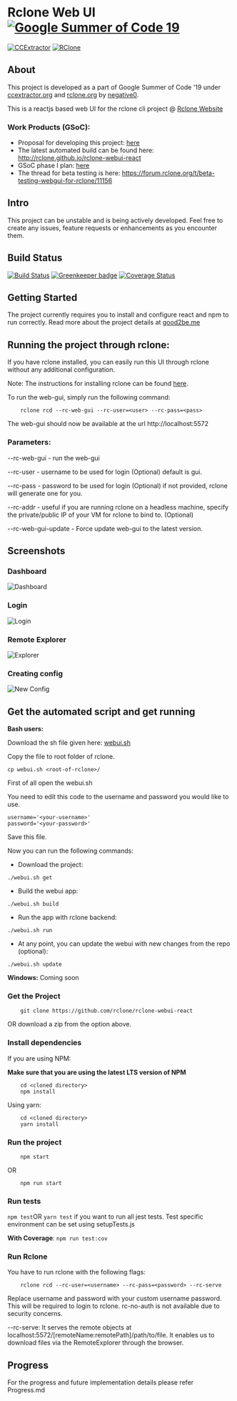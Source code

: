 # Rclone Web UI  [![Google Summer of Code 19](https://img.shields.io/badge/Google%20Summer%20of%20Code-2019-blue.svg)](https://summerofcode.withgoogle.com/projects/#5104629795258368)

[![CCExtractor](https://img.shields.io/badge/CCExtractor-org-blue.svg)](https://www.ccextractor.org/) [![RClone](https://img.shields.io/badge/RClone-org-blue.svg)](https://rclone.org/)
## About

This project is developed as a part of Google Summer of Code '19 under [ccextractor.org](https://ccextractor.org) and [rclone.org](https://rclone.org) by [negative0](https://github.com/negative0).

This is a reactjs based web UI for the rclone cli project @ [Rclone Website](https://rclone.org/)  

### Work Products (GSoC):

- Proposal for developing this project: [here](https://docs.google.com/document/d/1l6OHrM2XemHP-l2_iBdYPdPNVgiSB5t1es_-0ogrty0/edit?usp=sharing)
- The latest automated build can be found here: http://rclone.github.io/rclone-webui-react
- GSoC phase I plan: [here](http://good2be.me/blog/gsoc-phase-i.html)
- The thread for beta testing is here: https://forum.rclone.org/t/beta-testing-webgui-for-rclone/11156

## Intro

This project can be unstable and is being actively developed. Feel free to create any issues, feature requests or enhancements as you encounter them. 

## Build Status

[![Build Status](https://travis-ci.com/rclone/rclone-webui-react.svg?branch=master)](https://travis-ci.com/rclone/rclone-webui-react) 
[![Greenkeeper badge](https://badges.greenkeeper.io/rclone/rclone-webui-react.svg)](https://greenkeeper.io/)
[![Coverage Status](https://coveralls.io/repos/github/rclone/rclone-webui-react/badge.svg?branch=master)](https://coveralls.io/github/rclone/rclone-webui-react?branch=master)

## Getting Started

The project currently requires you to install and configure react and npm to run correctly.
Read more about the project details at [good2be.me](http://good2be.me/blog)

## Running the project through rclone:

If you have rclone installed, you can easily run this UI through rclone without any additional configuration.

Note: The instructions for installing rclone can be found [here](https://rclone.org/install/).

To run the web-gui, simply run the following command:

```shell script
    rclone rcd --rc-web-gui --rc-user=<user> --rc-pass=<pass> 
```
The web-gui should now be available at the url http://localhost:5572

### Parameters:
--rc-web-gui - run the web-gui

--rc-user - username to be used for login (Optional) default is gui.

--rc-pass - password to be used for login (Optional) if not provided, rclone will generate one for you.

--rc-addr - useful if you are running rclone on a headless machine, specify the private/public IP of your VM for rclone to bind to. (Optional)

--rc-web-gui-update - Force update web-gui to the latest version.



## Screenshots
### Dashboard
![Dashboard](screenshots/dashboard.png)

### Login
![Login](screenshots/login.png)

### Remote Explorer
![Explorer](screenshots/remoteexplorer.png)

### Creating config
![New Config](screenshots/newRemote.png)

## Get the automated script and get running

**Bash users:**

Download the sh file given here: 
[webui.sh](https://raw.githubusercontent.com/rclone/rclone-webui-react/master/webui.sh)

Copy the file to root folder of rclone.

```
cp webui.sh <root-of-rclone>/
```
First of all open the webui.sh

You need to edit this code to the username and password you would like to use.
```
username='<your-username>'
password='<your-password>'
```
Save this file.

Now you can run the following commands:

- Download the project:
```
./webui.sh get
```

- Build the webui app:
```
./webui.sh build
```

- Run the app with rclone backend:
```
./webui.sh run
```

- At any point, you can update the webui with new changes from the repo (optional):

```
./webui.sh update
```


**Windows:**
Coming soon

### Get the Project
```
    git clone https://github.com/rclone/rclone-webui-react
```
OR download a zip from the option above.

### Install dependencies
If you are using NPM:

**Make sure that you are using the latest LTS version of NPM**
```
    cd <cloned directory>
    npm install 
```

Using yarn:
```
    cd <cloned directory>
    yarn install
```


### Run the project
```
    npm start
```
OR
```
    npm run start
```

### Run tests
```npm test```OR ```yarn test``` if you want to run all jest tests. 
Test specific environment can be set using setupTests.js

**With Coverage**: ```npm run test:cov```


### Run Rclone
You have to run rclone with the following flags:
```
    rclone rcd --rc-user=<username> --rc-pass=<password> --rc-serve
```
Replace username and password with your custom username password. This will be required to login to rclone. rc-no-auth is not available due to security concerns.

--rc-serve:  It serves the remote objects at localhost:5572/[remoteName:remotePath]/path/to/file. It enables us to download files via the RemoteExplorer through the browser.

## Progress

For the progress and future implementation details please refer Progress.md


